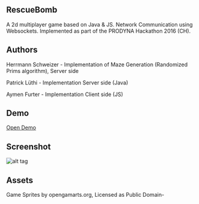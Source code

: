 ## RescueBomb
A 2d multiplayer game based on Java & JS. Network Communication using Websockets. Implemented as part of the PRODYNA Hackathon 2016 (CH).

## Authors
Herrmann Schweizer - Implementation of Maze Generation (Randomized Prims algorithm), Server side 

Patrick Lüthi - Implementation Server side (Java)

Aymen Furter - Implementation Client side (JS)

## Demo
[Open Demo](http://rescuebomb.aymenfurter.ch)

## Screenshot
![alt tag](http://i.imgur.com/ea0Igd0.png)

## Assets
Game Sprites by opengamarts.org, Licensed as Public Domain-
